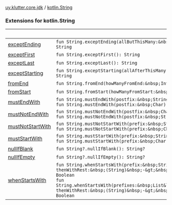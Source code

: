 [uy.klutter.core.jdk](../index.md) / [kotlin.String](.)


### Extensions for kotlin.String

|&nbsp;|&nbsp;|
|---|---|
| [exceptEnding](except-ending.md) | `fun String.exceptEnding(allButThisMany:&nbsp;Int): String` |
| [exceptFirst](except-first.md) | `fun String.exceptFirst(): String` |
| [exceptLast](except-last.md) | `fun String.exceptLast(): String` |
| [exceptStarting](except-starting.md) | `fun String.exceptStarting(allAfterThisMany:&nbsp;Int): String` |
| [fromEnd](from-end.md) | `fun String.fromEnd(howManyFromEnd:&nbsp;Int): String` |
| [fromStart](from-start.md) | `fun String.fromStart(howManyFromStart:&nbsp;Int): String` |
| [mustEndWith](must-end-with.md) | `fun String.mustEndWith(postfix:&nbsp;String): String`<br/>`fun String.mustEndWith(postfix:&nbsp;Char): String` |
| [mustNotEndWith](must-not-end-with.md) | `fun String.mustNotEndWith(postfix:&nbsp;Char): String`<br/>`fun String.mustNotEndWith(postfix:&nbsp;String): String` |
| [mustNotStartWith](must-not-start-with.md) | `fun String.mustNotStartWith(prefix:&nbsp;String): String`<br/>`fun String.mustNotStartWith(prefix:&nbsp;Char): String` |
| [mustStartWith](must-start-with.md) | `fun String.mustStartWith(prefix:&nbsp;String): String`<br/>`fun String.mustStartWith(prefix:&nbsp;Char): String` |
| [nullIfBlank](null-if-blank.md) | `fun String?.nullIfBlank(): String?` |
| [nullIfEmpty](null-if-empty.md) | `fun String?.nullIfEmpty(): String?` |
| [whenStartsWith](when-starts-with.md) | `fun String.whenStartsWith(prefix:&nbsp;String, thenWithRest:&nbsp;(String)&nbsp;-&gt;&nbsp;Unit): Boolean`<br/>`fun String.whenStartsWith(prefixes:&nbsp;List&lt;String&gt;, thenWithRest:&nbsp;(String)&nbsp;-&gt;&nbsp;Unit): Boolean` |
